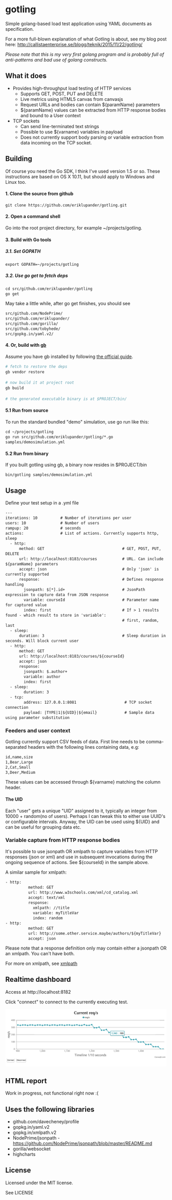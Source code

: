 # gotling
Simple golang-based load test application using YAML documents as specification.

For a more full-blown explanation of what Gotling is about, see my blog post here: http://callistaenterprise.se/blogg/teknik/2015/11/22/gotling/

_Please note that this is my very first golang program and is probably full of anti-patterns and bad use of golang constructs._

## What it does
- Provides high-throughput load testing of HTTP services
    - Supports GET, POST, PUT and DELETE
    - Live metrics using HTML5 canvas from canvasjs
    - Request URLs and bodies can contain ${paramName} parameters
    - ${paramName} values can be extracted from HTTP response bodies and bound to a User context
- TCP sockets
    - Can send line-terminated text strings
    - Possible to use ${varname} variables in payload
    - Does not currently support body parsing or variable extraction from data incoming on the TCP socket.

## Building

Of course you need the Go SDK, I think I've used version 1.5 or so. These instructions are based on OS X 10.11, but should apply to Windows and Linux too.

#### 1. Clone the source from github
    git clone https://github.com/eriklupander/gotling.git
    
#### 2. Open a command shell 
Go into the root project directory, for example ~/projects/gotling.

#### 3. Build with Go tools

##### 3.1. Set GOPATH

    export GOPATH=~/projects/gotling
    
##### 3.2. Use go get to fetch deps

    cd src/github.com/eriklupander/gotling
    go get
    
May take a little while, after go get finishes, you should see 

    src/github.com/NodePrime/
    src/github.com/eriklupander/
    src/github.com/gorilla/
    src/github.com/tobyhede/
    src/gopkg.in/yaml.v2/
    

#### 4. Or, build with [gb](https://getgb.io)

Assume you have gb installed by following [the official guide](https://getgb.io).

```bash
# fetch to restore the deps
gb vendor restore

# now build it at project root
gb build

# the generated executable binary is at $PROJECT/bin/
```

#### 5.1 Run from source

To run the standard bundled "demo" simulation, use go run like this:

    cd ~/projects/gotling
    go run src/github.com/eriklupander/gotling/*.go samples/demosimulation.yml
    
#### 5.2 Run from binary
If you built gotling using gb, a binary now resides in $PROJECT/bin

    bin/gotling samples/demosimulation.yml 

## Usage
Define your test setup in a .yml file

    ---
    iterations: 10          # Number of iterations per user
    users: 10               # Number of users
    rampup: 20              # seconds
    actions:                # List of actions. Currently supports http, sleep
      - http:
          method: GET                                  # GET, POST, PUT, DELETE
          url: http://localhost:8183/courses           # URL. Can include ${paramName} parameters
          accept: json                                 # Only 'json' is currently supported
          response:                                    # Defines response handling
            jsonpath: $[*].id+                         # JsonPath expression to capture data from JSON response
            variable: courseId                         # Parameter name for captured value
            index: first                               # If > 1 results found - which result to store in 'variable': 
                                                       # first, random, last
      - sleep:
          duration: 3                                  # Sleep duration in seconds. Will block current user
      - http:
          method: GET
          url: http://localhost:8183/courses/${courseId}
          accept: json
          response:
            jsonpath: $.author+
            variable: author
            index: first
      - sleep:
            duration: 3
      - tcp:
            address: 127.0.0.1:8081                     # TCP socket connection
            payload: |TYPE|1|${UID}|${email}            # Sample data using parameter substitution

### Feeders and user context
Gotling currently support CSV feeds of data. First line needs to be comma-separated headers with the following lines containing data, e.g:

    id,name,size
    1,Bear,Large
    2,Cat,Small
    3,Deer,Medium
    
These values can be accessed through ${varname} matching the column header.

#### The UID
Each "user" gets a unique "UID" assigned to it, typically an integer from 10000 + random(no of users). Perhaps I can tweak this to either use UUID's or configurable intervals. Anyway, the UID can be used using ${UID} and can be useful for grouping data etc.

### Variable capture from HTTP response bodies
It's possible to use jsonpath OR xmlpath to capture variables from HTTP responses (json or xml) and use in subsequent invocations during the ongoing sequence of actions. See ${courseId} in the sample above.

A similar sample for xmlpath:

    - http:
              method: GET
              url: http://www.w3schools.com/xml/cd_catalog.xml
              accept: text/xml
              response:
                xmlpath: //title
                variable: myTitleVar
                index: random
    - http:
              method: GET
              url: http://some.other.service.maybe/authors/${myTitleVar}
              accept: json
                    
Please note that a response definition only may contain either a jsonpath OR an xmlpath. You can't have both.

For more on xmlpath, see   [xmlpath](https://godoc.org/gopkg.in/xmlpath.v2)

## Realtime dashboard
Access at http://localhost:8182

Click "connect" to connect to the currently executing test.

![Gotling dashboard](gotling-dashboard.png)

## HTML report
Work in progress, not functional right now :(

## Uses the following libraries
- github.com/davecheney/profile
- gopkg.in/yaml.v2
- gopkg.in/xmlpath.v2
- NodePrime/jsonpath - https://github.com/NodePrime/jsonpath/blob/master/README.md
- gorilla/websocket
- highcharts

## License
Licensed under the MIT license.

See LICENSE
